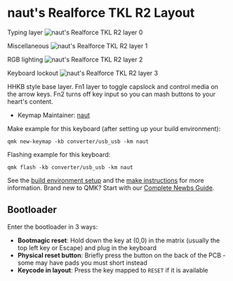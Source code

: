 # naut's Realforce TKL R2 Layout

Typing layer
![naut's Realforce TKL R2 layer 0](https://i.imgur.com/mcTGCI2.jpg)

Miscellaneous 
![naut's Realforce TKL R2 layer 1](https://i.imgur.com/FJom2Bu.jpg)

RGB lighting
![naut's Realforce TKL R2 layer 2](https://i.imgur.com/Z70usJQ.jpg)

Keyboard lockout
![naut's Realforce TKL R2 layer 3](https://i.imgur.com/Mrhngmy.jpg)

HHKB style base layer. Fn1 layer to toggle capslock and control media on the arrow keys. Fn2 turns off key input so you can mash buttons to your heart's content.

* Keymap Maintainer: [naut](https://github.com/nautxx)

Make example for this keyboard (after setting up your build environment):

    qmk new-keymap -kb converter/usb_usb -km naut

Flashing example for this keyboard:

    qmk flash -kb converter/usb_usb -km naut

See the [build environment setup](https://docs.qmk.fm/#/getting_started_build_tools) and the [make instructions](https://docs.qmk.fm/#/getting_started_make_guide) for more information. Brand new to QMK? Start with our [Complete Newbs Guide](https://docs.qmk.fm/#/newbs).

## Bootloader

Enter the bootloader in 3 ways:

* **Bootmagic reset**: Hold down the key at (0,0) in the matrix (usually the top left key or Escape) and plug in the keyboard
* **Physical reset button**: Briefly press the button on the back of the PCB - some may have pads you must short instead
* **Keycode in layout**: Press the key mapped to `RESET` if it is available


